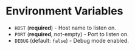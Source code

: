 # Environment Variables

- `HOST` (**required**) - Host name to listen on.
- `PORT` (**required**, not-empty) - Port to listen on.
- `DEBUG` (default: `false`) - Debug mode enabled.

